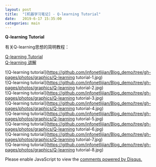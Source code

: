 ```yaml
---
layout: post
title:  "[机器学习笔记] - Q-learning Tutorial"
date:   2019-6-17 15:35:00
categories: main
---
```

**Q-learning Tutorial**
<br>

有关Q-learning思想的简明教程：<br>

[Q-learning Tutorial](https://blog.csdn.net/itplus/article/details/9361915)<br>
[Q-learning 讲解](https://www.zhihu.com/question/26408259)<br>

![Q-learning tutorial](https://github.com/infonetlijian/Blog_demo/tree/gh-pages/photos/graphics/Q-learning tutorial-1.jpg)<br>
![Q-learning tutorial](https://github.com/infonetlijian/Blog_demo/tree/gh-pages/photos/graphics/Q-learning tutorial-2.jpg)<br>
![Q-learning tutorial](https://github.com/infonetlijian/Blog_demo/tree/gh-pages/photos/graphics/Q-learning tutorial-3.jpg)<br>
![Q-learning tutorial](https://github.com/infonetlijian/Blog_demo/tree/gh-pages/photos/graphics/Q-learning tutorial-4.jpg)<br>
![Q-learning tutorial](https://github.com/infonetlijian/Blog_demo/tree/gh-pages/photos/graphics/Q-learning tutorial-5.jpg)<br>
![Q-learning tutorial](https://github.com/infonetlijian/Blog_demo/tree/gh-pages/photos/graphics/Q-learning tutorial-6.jpg)<br>
![Q-learning tutorial](https://github.com/infonetlijian/Blog_demo/tree/gh-pages/photos/graphics/Q-learning tutorial-7.jpg)<br>
![Q-learning tutorial](https://github.com/infonetlijian/Blog_demo/tree/gh-pages/photos/graphics/Q-learning tutorial-8.jpg)<br>




<div id="disqus_thread"></div>
<script>

/**
*  RECOMMENDED CONFIGURATION VARIABLES: EDIT AND UNCOMMENT THE SECTION BELOW TO INSERT DYNAMIC VALUES FROM YOUR PLATFORM OR CMS.
*  LEARN WHY DEFINING THESE VARIABLES IS IMPORTANT: https://disqus.com/admin/universalcode/#configuration-variables*/
/*
var disqus_config = function () {
this.page.url = PAGE_URL;  // Replace PAGE_URL with your page's canonical URL variable
this.page.identifier = PAGE_IDENTIFIER; // Replace PAGE_IDENTIFIER with your page's unique identifier variable
};
*/
(function() { // DON'T EDIT BELOW THIS LINE
var d = document, s = d.createElement('script');
s.src = 'https://nathendrake.disqus.com/embed.js';
s.setAttribute('data-timestamp', +new Date());
(d.head || d.body).appendChild(s);
})();
</script>
<noscript>Please enable JavaScript to view the <a href="https://disqus.com/?ref_noscript">comments powered by Disqus.</a></noscript>

<br>
<br>

<script>
  (function(i,s,o,g,r,a,m){i['GoogleAnalyticsObject']=r;i[r]=i[r]||function(){
  (i[r].q=i[r].q||[]).push(arguments)},i[r].l=1*new Date();a=s.createElement(o),
  m=s.getElementsByTagName(o)[0];a.async=1;a.src=g;m.parentNode.insertBefore(a,m)
  })(window,document,'script','https://www.google-analytics.com/analytics.js','ga');

  ga('create', 'UA-101909927-1', 'auto');
  ga('send', 'pageview');

</script>
